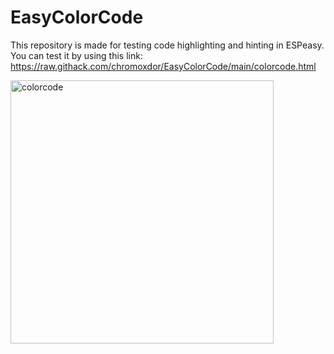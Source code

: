 # EasyColorCode

This repository is made for testing code highlighting and hinting in ESPeasy.
You can test it by using this link: https://raw.githack.com/chromoxdor/EasyColorCode/main/colorcode.html



<img width="421" alt="colorcode" src="https://user-images.githubusercontent.com/33860956/178106040-6399e34e-4aa6-43a7-ac26-e414ebb2e642.png">
